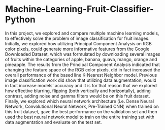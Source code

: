 # Machine-Learning-Fruit-Classifier-Python

In this project, we explored and compare multiple machine learning models, to effectively solve the problem of image classification for fruit images. Initially, we explored how utilizing Principal Component Analysis on RGB color pixels, could generate more informative features from the Google Downloaded Dataset, which was formulated by downloading several images of fruits within the categories of apple, banana, guava, mango, orange and pineapple. The results from the Principal Component Analysis indicated that changing the feature space of the RGB color pixels, did in fact increased the overall performance of the based line K-Nearest Neighbor model. Previous image classification work did show that utilizing data augmentation, would in fact increase models’ accuracy and it is for that reason that we explored how effective blurring, flipping (both vertically and horizontally), adding contrast, adding noise and gamma filters would be on this fruit dataset. Finally, we explored which neural network architecture (i.e. Dense Neural Network, Convolutional Neural Network, Pre-Trained CNN) when trained on this fruit dataset, gave the best performance on the validation set and then used the best neural network model to train on the entire training set with data augmentation and evaluate on the test set. 
